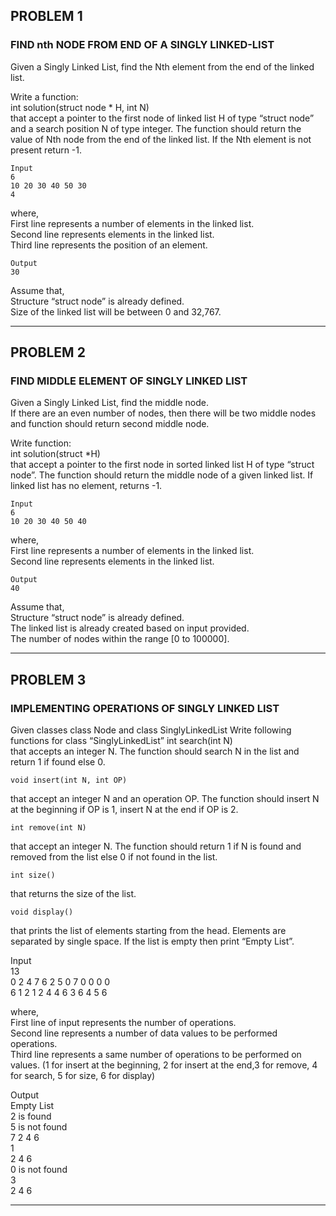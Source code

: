 ## PROBLEM 1
### FIND nth NODE FROM END OF A SINGLY LINKED-LIST
Given a Singly Linked List, find the Nth element from the end of the linked list. 

Write a function:  
        int solution(struct node * H, int N)  
that accept a pointer to the first node of linked list H of type “struct node” and a search position N of type integer. The function should return the value of Nth node from the end of the linked list. If the Nth element is not present return -1. 

    Input
    6 
    10 20 30 40 50 30
    4
where,  
First line represents a number of elements in the linked list.  
Second line represents elements in the linked list.  
Third line represents the position of an element.  

    Output
    30 

Assume that,  
Structure “struct node” is already defined.   
Size of the linked list will be between 0 and 32,767.  

---

## PROBLEM 2
### FIND MIDDLE ELEMENT OF SINGLY LINKED LIST
Given a Singly Linked List, find the middle node.  
If there are an even number of nodes, then there will be two middle nodes and function should return second middle node.

Write function:  
int solution(struct *H)  
that accept a pointer to the first node in sorted linked list H of type “struct node”. The function should return the middle node of a given linked list. If linked list has no element, returns -1. 

    Input 
    6 
    10 20 30 40 50 40 

where,  
First line represents a number of elements in the linked list.  
Second line represents elements in the linked list.  

    Output 
    40 

Assume that,  
Structure “struct node” is already defined.  
The linked list is already created based on input provided.  
The number of nodes within the range [0 to 100000].  

---

## PROBLEM 3
### IMPLEMENTING OPERATIONS OF SINGLY LINKED LIST
Given classes class Node and class SinglyLinkedList
Write following functions for class “SinglyLinkedList”
    int search(int N)  
that accepts an integer N. The function should search N in the list and return 1 if found else 0.  

    void insert(int N, int OP)  
that accept an integer N and an operation OP. The function should insert N at the beginning if OP is 1, insert N at the end if OP is 2.  

    int remove(int N)  
that accept an integer N. The function should return 1 if N is found and removed from the list else 0 if not found in the list.  

    int size()  
that returns the size of the list.  

    void display()  
that prints the list of elements starting from the head. Elements are separated by single space. If the list is empty then print “Empty List”.  

Input  
13   
0 2 4 7 6 2 5 0 7 0 0 0 0  
6 1 2 1 2 4 4 6 3 6 4 5 6  

where,  
First line of input represents the number of operations.  
Second line represents a number of data values to be performed operations.  
Third line represents a same number of operations to be performed on values. (1 for insert at the  beginning, 2 for insert at the end,3 for remove, 4 for search, 5 for size, 6 for display)  

Output  
Empty List  
2 is found  
5 is not found  
7 2 4 6  
1  
2 4 6  
0 is not found  
3  
2 4 6  

---

